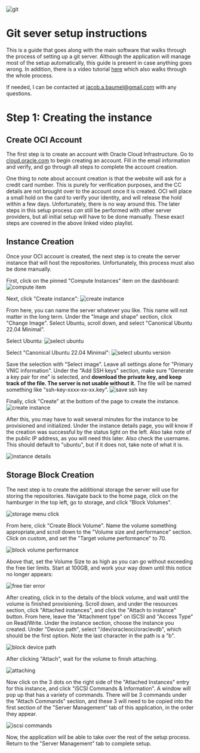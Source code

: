 ![git](image.png) 
# Git sever setup instructions
This is a guide that goes along with the main software that walks through the process of setting up a git server. 
Although the application will manage most of the setup automatically, this guide is present in case anything goes wrong. 
In addition, there is a video tutorial [here](https://youtube.com) which also walks through the whole process.

If needed, I can be contacted at [jacob.a.baumel@gmail.com](mailto:jacob.a.baumel@gmail.com) with any questions.

# Step 1: Creating the instance
## Create OCI Account
The first step is to create an account with Oracle Cloud Infrastructure. Go to [cloud.oracle.com](https://cloud.oracle.com)
to begin creating an account. Fill in the email information and verify, and go through all steps to complete the account
creation.

One thing to note about account creation is that the website will ask for a credit card number. This is purely for 
verification purposes, and the CC details are not brought over to the account once it is created. OCI will place a small
 hold on the card to verify your identity, and will release the hold within a few days. Unfortunately, there is no way
around this. The later steps in this setup process _can_ still be performed with other server providers, but all initial
setup will have to be done manually. These exact steps are covered in the above linked video playlist.

## Instance Creation
Once your OCI account is created, the next step is to create the server instance that will host the repositories.
Unfortunately, this process must also be done manually. 

First, click on the pinned "Compute Instances" item on the dashboard:
![compute item](instance_pinned_item.png)

Next, click "Create instance":
![create instance](instance_create_button.png)

From here, you can name the server whatever you like. This name will not matter in the long term. Under the "Image and 
shape" section, click "Change Image". Select Ubuntu, scroll down, and select "Canonical Ubuntu 22.04 Minimal".

Select Ubuntu:
![select ubuntu](shape_ubuntu_select.png)

Select "Canonical Ubuntu 22.04 Minimal":
![select ubuntu version](shape_canonical_2204_select.png)

Save the selection with "Select image". Leave all settings alone for "Primary VNIC information". Under the "Add SSH keys"
section, make sure "Generate a key pair for me" is selected, and **download the private key, and keep track of the file. 
The server is not usable without it.** The file will be named something like "ssh-key-xxxx-xx-xx.key".
![save ssh key](save_private_ssh_key.png)

Finally, click "Create" at the bottom of the page to create the instance.
![create instance](create_instance.png)

After this, you may have to wait several minutes for the instance to be provisioned and initialized. Under the instance
details page, you will know if the creation was successful by the status light on the left. Also take note of the public
IP address, as you will need this later. Also check the username. This should default to "ubuntu", but if it does not,
take note of what it is.

![instance details](instance_details.png)

## Storage Block Creation
The next step is to create the additional storage the server will use for storing the repositories. Navigate back to the
home page, click on the hamburger in the top left, go to storage, and click "Block Volumes".

![storage menu click](storage_menu_click.png)

From here, click "Create Block Volume". Name the volume something appropriate,and scroll down to the "Volume size and 
performance" section. Click on custom, and set the "Target volume performance" to 70. 

![block volume performance](block_volume_performance.png)

Above that, set the Volume Size to as high as you can go without exceeding the free tier limits. Start at 100GB, and work
your way down until this notice no longer appears:

![free tier error](freetier_error.png)

After creating, click in to the details of the block volume, and wait until the volume is finished provisioning. Scroll 
down, and under the resources section, click "Attached instances", and click the "Attach to instance" button. From here,
leave the "Attachment type" on ISCSI and "Access Type" on Read/Write. Under the instance section, choose the instance you
created. Under "Device path", select "/dev/oracleoci/oraclevdb", which should be the first option. Note the last character
in the path is a "b".

![block device path](block_device_path.png)

After clicking "Attach", wait for the volume to finish attaching. 

![attaching](attaching_state.png)

Now click on the 3 dots on the right side of the "Attached Instances" entry for this instance, and click "iSCSI Commands
& Information". A window will pop up that has a variety of commands. There will be 3 commands under the "Attach Commands"
section, and these 3 will need to be copied into the first section of the "Server Management" tab of this application,
in the order they appear.

![iscsi commands](iscsi_commands.png)

Now, the application will be able to take over the rest of the setup process. Return to the "Server Management" tab to
complete setup.
